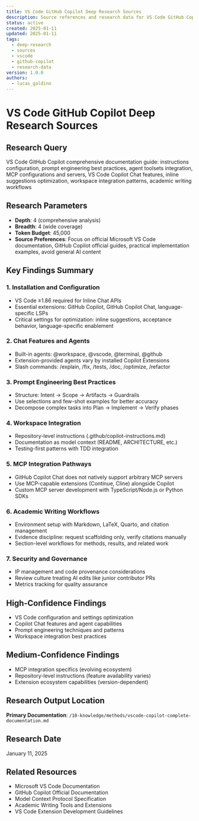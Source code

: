 ```yaml
---
title: VS Code GitHub Copilot Deep Research Sources
description: Source references and research data for VS Code GitHub Copilot comprehensive documentation
status: active
created: 2025-01-11
updated: 2025-01-11
tags:
  - deep-research
  - sources
  - vscode
  - github-copilot
  - research-data
version: 1.0.0
authors:
  - lucas_galdino
---
```


# VS Code GitHub Copilot Deep Research Sources

## Research Query

VS Code GitHub Copilot comprehensive documentation guide: instructions configuration, prompt engineering best practices, agent toolsets integration, MCP configurations and servers, VS Code Copilot Chat features, inline suggestions optimization, workspace integration patterns, academic writing workflows

## Research Parameters

- **Depth**: 4 (comprehensive analysis)
- **Breadth**: 4 (wide coverage)
- **Token Budget**: 45,000
- **Source Preferences**: Focus on official Microsoft VS Code documentation, GitHub Copilot official guides, practical implementation examples, avoid general AI content

## Key Findings Summary

### 1. Installation and Configuration

- VS Code ≥1.86 required for Inline Chat APIs
- Essential extensions: GitHub Copilot, GitHub Copilot Chat, language-specific LSPs
- Critical settings for optimization: inline suggestions, acceptance behavior, language-specific enablement

### 2. Chat Features and Agents

- Built-in agents: @workspace, @vscode, @terminal, @github
- Extension-provided agents vary by installed Copilot Extensions
- Slash commands: /explain, /fix, /tests, /doc, /optimize, /refactor

### 3. Prompt Engineering Best Practices

- Structure: Intent → Scope → Artifacts → Guardrails
- Use selections and few-shot examples for better accuracy
- Decompose complex tasks into Plan → Implement → Verify phases

### 4. Workspace Integration

- Repository-level instructions (.github/copilot-instructions.md)
- Documentation as model context (README, ARCHITECTURE, etc.)
- Testing-first patterns with TDD integration

### 5. MCP Integration Pathways

- GitHub Copilot Chat does not natively support arbitrary MCP servers
- Use MCP-capable extensions (Continue, Cline) alongside Copilot
- Custom MCP server development with TypeScript/Node.js or Python SDKs

### 6. Academic Writing Workflows

- Environment setup with Markdown, LaTeX, Quarto, and citation management
- Evidence discipline: request scaffolding only, verify citations manually
- Section-level workflows for methods, results, and related work

### 7. Security and Governance

- IP management and code provenance considerations
- Review culture treating AI edits like junior contributor PRs
- Metrics tracking for quality assurance

## High-Confidence Findings

- VS Code configuration and settings optimization
- Copilot Chat features and agent capabilities
- Prompt engineering techniques and patterns
- Workspace integration best practices

## Medium-Confidence Findings

- MCP integration specifics (evolving ecosystem)
- Repository-level instructions (feature availability varies)
- Extension ecosystem capabilities (version-dependent)

## Research Output Location

**Primary Documentation**: `/10-knowledge/methods/vscode-copilot-complete-documentation.md`

## Research Date

January 11, 2025

## Related Resources

- Microsoft VS Code Documentation
- GitHub Copilot Official Documentation
- Model Context Protocol Specification
- Academic Writing Tools and Extensions
- VS Code Extension Development Guidelines
